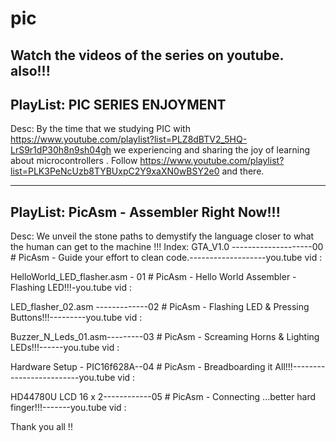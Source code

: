 # pic
Watch the videos of the series on youtube. also!!!
--------------------
PlayList:
PIC SERIES ENJOYMENT
--------------------
Desc:
By the time that we studying PIC with https://www.youtube.com/playlist?list=PLZ8dBTV2_5HQ-LrS9r1dP30h8n9sh04gh 
we experiencing and sharing the joy of learning about microcontrollers . 
Follow https://www.youtube.com/playlist?list=PLK3PeNcUzb8TYBUxpC2Y9xaXN0wBSY2e0 and there. 

-------------------------------
PlayList:
PicAsm - Assembler Right Now!!!
-------------------------------
Desc:
We unveil the stone paths to demystify the language closer to what the human can get to the machine !!!
Index: 
GTA_V1.0 --------------------00 # PicAsm - Guide your effort to clean code.-------------------you.tube vid :

HelloWorld_LED_flasher.asm - 01 # PicAsm - Hello World Assembler - Flashing LED!!!-you.tube vid :

LED_flasher_02.asm -------------02 # PicAsm - Flashing LED & Pressing Buttons!!!---------you.tube vid :

Buzzer_N_Leds_01.asm---------03 # PicAsm - Screaming Horns & Lighting LEDs!!!------you.tube vid :

Hardware Setup - PIC16f628A--04 # PicAsm - Breadboarding it All!!!-------------------------you.tube vid :

HD44780U LCD 16 x 2------------05 # PicAsm - Connecting ...better hard finger!!!-------you.tube vid :

Thank you all !!
